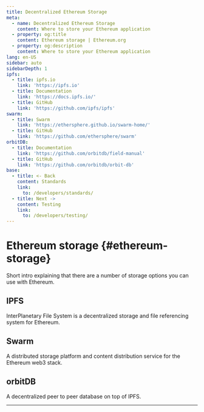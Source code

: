 ```yaml
---
title: Decentralized Ethereum Storage
meta:
  - name: Decentralized Ethereum Storage
    content: Where to store your Ethereum application
  - property: og:title
    content: Ethereum storage | Ethereum.org
  - property: og:description
    content: Where to store your Ethereum application
lang: en-US
sidebar: auto
sidebarDepth: 1
ipfs:
  - title: ipfs.io
    link: 'https://ipfs.io'
  - title: Documentation
    link: 'https://docs.ipfs.io/'
  - title: GitHub
    link: 'https://github.com/ipfs/ipfs'
swarm:
  - title: Swarm
    link: 'https://ethersphere.github.io/swarm-home/'
  - title: GitHub
    link: 'https://github.com/ethersphere/swarm'
orbitDB:
  - title: Documentation
    link: 'https://github.com/orbitdb/field-manual'
  - title: GitHub
    link: 'https://github.com/orbitdb/orbit-db'
base:
  - title: <- Back
    content: Standards
    link:
      to: /developers/standards/
  - title: Next ->
    content: Testing
    link:
      to: /developers/testing/
---
```


# Ethereum storage {#ethereum-storage}

Short intro explaining that there are a number of storage options you can use with Ethereum.

## IPFS

InterPlanetary File System is a decentralized storage and file referencing system for Ethereum.

<list-card :items="$page.frontmatter.ipfs" level="5" class="mt-15"/>

## Swarm

A distributed storage platform and content distribution service for the Ethereum web3 stack.

<list-card :items="$page.frontmatter.swarm" level="5" class="mt-15"/>

## orbitDB

A decentralized peer to peer database on top of IPFS.

<list-card :items="$page.frontmatter.orbitDB" level="5" class="mb-25" />

---

<CardList :items="$page.frontmatter.base" class="mt-25" />
